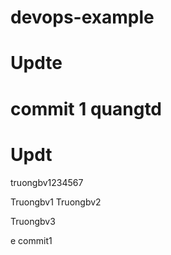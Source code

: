 # devops-example


# Updte

commit 1 quangtd
=======
# Updt
truongbv1234567



Truongbv1
Truongbv2


Truongbv3

e
commit1
